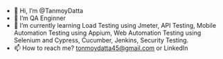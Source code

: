 - 👋 Hi, I’m @TanmoyDatta
- 👀 I’m QA Enginner
- 🌱 I’m currently learning Load Testing using Jmeter, API Testing, Mobile Automation Testing using Appium, Web Automation Testing using Selenium and Cypress, Cucumber, Jenkins, Security Testing.
- 📫 How to reach me? tonmoydatta45@gmail.com or LinkedIn

<!---
 I can efficiently contribute my skills and abilities to the organization’s growth and build my professional career. Love to learn new topics and desire to implement those in the real world from the book. 
In order to make the world a better place, I strive to be a person of value to my family and society.
--->
